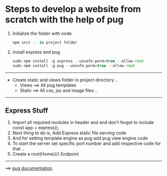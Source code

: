 # Steps to develop a website from scratch with the help of pug

1. Initialize the folder with node

    ```Javascript
    npm init -- in project folder
    ```

2. install express and pug

    ```javascript
    sudo npm install -g express --unsafe-perm=true --allow-root
    sudo npm install -g pug --unsafe-perm=true --allow-root
    ```

---

- Create static and views folder in project directory ..
  - Views ==> All pug templates
  - Static ==> All css, jss and image files ..

---

## Express Stuff

1) Import all required modules in header and and don't forget to include const app = express();
2) Next thing to do is, Add Express static file serving code
3) And for setting template engine as pug add pug view engine code
4) To start the server set specific port number and add respective code for that ..
5) Create a root(Home)(/) Endpoint

---

==> [pug documentation](https://pugjs.org/api/getting-started.html "Click here to open pug docs")

